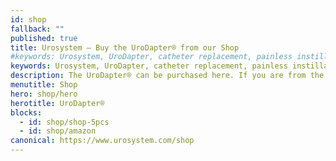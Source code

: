 ```yaml
---
id: shop
fallback: ""
published: true
title: Urosystem – Buy the UroDapter® from our Shop
#keywords: Urosystem, UroDapter, catheter replacement, painless instillation, urological adapter, syringe adapter, buy, webshop, Amazon
keywords: Urosystem, UroDapter, catheter replacement, painless instillation, urological adapter, syringe adapter
description: The UroDapter® can be purchased here. If you are from the US or Canada, visit our Amazon page.
menutitle: Shop
hero: shop/hero
herotitle: UroDapter®
blocks:
  - id: shop/shop-5pcs
  - id: shop/amazon
canonical: https://www.urosystem.com/shop
---
```


